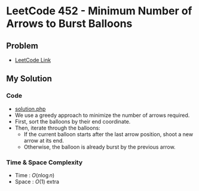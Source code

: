 # LeetCode 452 - Minimum Number of Arrows to Burst Balloons

## Problem  
- [LeetCode Link](https://leetcode.com/problems/minimum-number-of-arrows-to-burst-balloons/)

## My Solution

### Code
- [solution.php](./solution.php)
- We use a greedy approach to minimize the number of arrows required.
- First, sort the balloons by their end coordinate.
- Then, iterate through the balloons:
  - If the current balloon starts after the last arrow position, shoot a new arrow at its end.
  - Otherwise, the balloon is already burst by the previous arrow.

### Time & Space Complexity
- Time  : $O(n \log n)$
- Space : $O(1)$ extra
